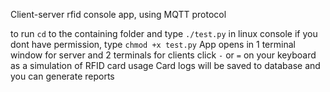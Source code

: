 Client-server rfid console app, using MQTT protocol

to run ``` cd ``` to the containing folder and type ``` ./test.py ``` in linux console
if you dont have permission, type 
``` chmod +x test.py ```
App opens in 1 terminal window for server and 2 terminals for clients
click ```-``` or ```=``` on your keyboard as a simulation of RFID card usage
Card logs will be saved to database and you can generate reports